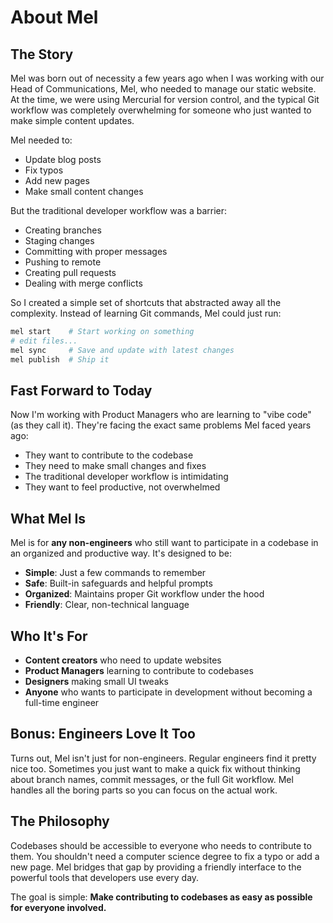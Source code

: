 # About Mel

## The Story

Mel was born out of necessity a few years ago when I was working with our Head of Communications, Mel, who needed to manage our static website. At the time, we were using Mercurial for version control, and the typical Git workflow was completely overwhelming for someone who just wanted to make simple content updates.

Mel needed to:
- Update blog posts
- Fix typos
- Add new pages
- Make small content changes

But the traditional developer workflow was a barrier:
- Creating branches
- Staging changes
- Committing with proper messages
- Pushing to remote
- Creating pull requests
- Dealing with merge conflicts

So I created a simple set of shortcuts that abstracted away all the complexity. Instead of learning Git commands, Mel could just run:

```bash
mel start    # Start working on something
# edit files...
mel sync     # Save and update with latest changes
mel publish  # Ship it
```

## Fast Forward to Today

Now I'm working with Product Managers who are learning to "vibe code" (as they call it). They're facing the exact same problems Mel faced years ago:

- They want to contribute to the codebase
- They need to make small changes and fixes
- The traditional developer workflow is intimidating
- They want to feel productive, not overwhelmed

## What Mel Is

Mel is for **any non-engineers** who still want to participate in a codebase in an organized and productive way. It's designed to be:

- **Simple**: Just a few commands to remember
- **Safe**: Built-in safeguards and helpful prompts
- **Organized**: Maintains proper Git workflow under the hood
- **Friendly**: Clear, non-technical language

## Who It's For

- **Content creators** who need to update websites
- **Product Managers** learning to contribute to codebases
- **Designers** making small UI tweaks
- **Anyone** who wants to participate in development without becoming a full-time engineer

## Bonus: Engineers Love It Too

Turns out, Mel isn't just for non-engineers. Regular engineers find it pretty nice too. Sometimes you just want to make a quick fix without thinking about branch names, commit messages, or the full Git workflow. Mel handles all the boring parts so you can focus on the actual work.

## The Philosophy

Codebases should be accessible to everyone who needs to contribute to them. You shouldn't need a computer science degree to fix a typo or add a new page. Mel bridges that gap by providing a friendly interface to the powerful tools that developers use every day.

The goal is simple: **Make contributing to codebases as easy as possible for everyone involved.**
